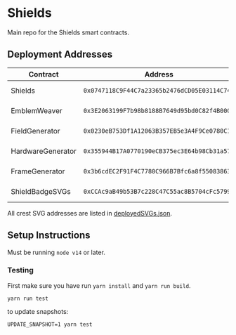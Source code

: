 # Shields

Main repo for the Shields smart contracts.

## Deployment Addresses
| Contract                           | Address                                      | Source Code                                                                                                                   |
| ---------------------------------- | -------------------------------------------- | ----------------------------------------------------------------------------------------------------------------------------- |
| Shields                            | `0x0747118C9F44C7a23365b2476dCD05E03114C747` | https://github.com/Area-Technology/shields-contracts/blob/main/contracts/Shields.sol               |
| EmblemWeaver                       | `0x3E2063199F7b98b8188B7649d95bd0C82f4B0001` | https://github.com/Area-Technology/shields-contracts/blob/main/contracts/EmblemWeaver.sol          |
| FieldGenerator                     | `0x0230eB753Df1A12063B357EB5e3A4F9Ce0780C1F` | https://github.com/Area-Technology/shields-contracts/blob/main/contracts/FieldGenerator.sol        |
| HardwareGenerator                  | `0x355944B17A0770190eCB375ec3E64b98Cb31a576` | https://github.com/Area-Technology/shields-contracts/blob/main/contracts/HardwareGenerator.sol     |
| FrameGenerator                     | `0x3b6cdEC2F91F4C7780C966B7Bfc6a8f55083863e` | https://github.com/Area-Technology/shields-contracts/blob/main/contracts/FrameGenerator.sol        |
| ShieldBadgeSVGs                    | `0xCCAc9aB49b53B7c228C47C55ac8B5704cFc57997` | https://github.com/Area-Technology/shields-contracts/blob/main/contracts/SVGs/ShieldBadgeSVGs.sol  |

All crest SVG addresses are listed in [deployedSVGs.json](https://github.com/Area-Technology/shields-contracts/blob/main/deploySVGs/deployedSVGs.json).

## Setup Instructions

Must be running `node v14` or later.

### Testing

First make sure you have run `yarn install` and `yarn run build`.

```
yarn run test
```

to update snapshots:
```
UPDATE_SNAPSHOT=1 yarn test
```
